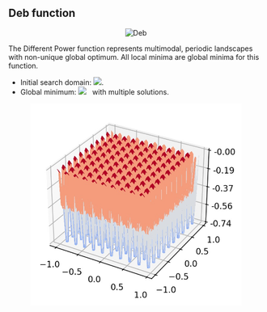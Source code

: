## Deb function

<div align="center"> <img src="https://latex.codecogs.com/svg.latex?&space;f(\mathbf{x})=-\frac{1}{d}\sum_{i=1}^{d}\sin^6(5\pi{x_i})." title="Deb" /> </div>

The Different Power function represents multimodal, periodic landscapes with non-unique global optimum. All local minima are global minima for this function. 
- Initial search domain: <img src="https://latex.codecogs.com/svg.latex?&space;\mathbf{x}\in[-1,1]^d" title=" "/>.
- Global minimum: <img src="https://latex.codecogs.com/svg.latex?&space;f(\mathbf{x}_{opt})=-1" title=" "/> &nbsp; with multiple solutions.

<div align="center"> 
  <img src="image/Deb.jpg" alt="Deb" height="400"/> 
  <! <img src="image/deb_error_plot.jpg" alt="error" height="380"/> 
</div>



